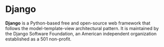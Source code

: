 # Django

**Django** is a Python-based free and open-source web framework that follows the model-template-view architectural pattern. It is maintained by the Django Software Foundation, an American independent organization established as a 501 non-profit.